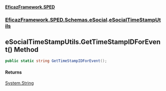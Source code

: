 #### [EficazFramework.SPED](EficazFrameworkSPED.md 'EficazFramework SPED')
### [EficazFramework.SPED.Schemas.eSocial](EficazFramework.SPED.Schemas.eSocial.md 'EficazFramework.SPED.Schemas.eSocial').[eSocialTimeStampUtils](EficazFramework.SPED.Schemas.eSocial/eSocialTimeStampUtils.md 'EficazFramework.SPED.Schemas.eSocial.eSocialTimeStampUtils')

## eSocialTimeStampUtils.GetTimeStampIDForEvent() Method

```csharp
public static string GetTimeStampIDForEvent();
```

#### Returns
[System.String](https://docs.microsoft.com/en-us/dotnet/api/System.String 'System.String')